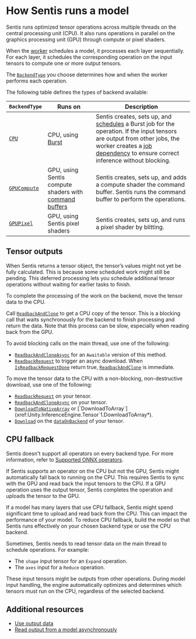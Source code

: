 # How Sentis runs a model

Sentis runs optimized tensor operations across multiple threads on the central processing unit (CPU). It also runs operations in parallel on the graphics processing unit (GPU) through compute or pixel shaders.

When the [worker](create-an-engine.md) schedules a model, it processes each layer sequentially. For each layer, it schedules the corresponding operation on the input tensors to compute one or more output tensors.

The [`BackendType`](xref:Unity.InferenceEngine.BackendType) you choose determines how and when the worker performs each operation.

The following table defines the types of backend available:

|`BackendType`|Runs on|Description|
|-|-|-|
|[`CPU`](xref:Unity.InferenceEngine.BackendType.CPU)|CPU, using [Burst](https://docs.unity3d.com/Packages/com.unity.burst@latest/)|Sentis creates, sets up, and [schedules](https://docs.unity3d.com/Manual/JobSystemCreatingJobs.html) a Burst job for the operation. If the input tensors are output from other jobs, the worker creates a [job dependency](https://docs.unity3d.com/Manual/JobSystemJobDependencies.html) to ensure correct inference without blocking.|
|[`GPUCompute`](xref:Unity.InferenceEngine.BackendType.GPUCompute)|GPU, using Sentis compute shaders with [command buffers](xref:UnityEngine.Rendering.CommandBuffer)|Sentis creates, sets up, and adds a compute shader the command buffer. Sentis runs the command buffer to perform the operations.|
|[`GPUPixel`](xref:Unity.InferenceEngine.BackendType.GPUPixel)|GPU, using Sentis pixel shaders|Sentis creates, sets up, and runs a pixel shader by blitting.|

## Tensor outputs

When Sentis returns a tensor object, the tensor’s values might not yet be fully calculated. This is because some scheduled work might still be pending. This deferred processing lets you schedule additional tensor operations without waiting for earlier tasks to finish.

To complete the processing of the work on the backend, move the tensor data to the CPU.

Call [`ReadbackAndClone`](xref:Unity.InferenceEngine.Tensor.ReadbackAndClone*) to get a CPU copy of the tensor. This is a blocking call that waits synchronously for the backend to finish processing and return the data. Note that this process can be slow, especially when reading back from the GPU.

To avoid blocking calls on the main thread, use one of the following:
* [`ReadbackAndCloneAsync`](xref:Unity.InferenceEngine.Tensor.ReadbackAndCloneAsync*) for an `Awaitable` version of this method.
* [`ReadbackRequest`](xref:Unity.InferenceEngine.Tensor.ReadbackRequest*) to trigger an async download. When [`IsReadbackRequestDone`](xref:Unity.InferenceEngine.Tensor.IsReadbackRequestDone*) return true, [`ReadbackAndClone`](xref:Unity.InferenceEngine.Tensor.ReadbackAndClone*) is immediate.

To move the tensor data to the CPU with a non-blocking, non-destructive download, use one of the following:

* [`ReadbackRequest`](xref:Unity.InferenceEngine.Tensor.ReadbackRequest*) on your tensor.
* [`ReadbackAndCloneAsync`](xref:Unity.InferenceEngine.Tensor.ReadbackAndCloneAsync*) on your tensor.
* [`DownloadToNativeArray`](xref:Unity.InferenceEngine.Tensor`1.DownloadToNativeArray*) or [`DownloadToArray`](xref:Unity.InferenceEngine.Tensor`1.DownloadToArray*).
* [`Download`](xref:Unity.InferenceEngine.ITensorData.Download*) on the [`dataOnBackend`](xref:Unity.InferenceEngine.Tensor.dataOnBackend) of your tensor.

## CPU fallback

Sentis doesn't support all operators on every backend type. For more information, refer to [Supported ONNX operators](supported-operators.md).

If Sentis supports an operator on the CPU but not the GPU, Sentis might automatically fall back to running on the CPU. This requires Sentis to sync with the GPU and read back the input tensors to the CPU. If a GPU operation uses the output tensor, Sentis completes the operation and uploads the tensor to the GPU.

If a model has many layers that use CPU fallback, Sentis might spend significant time to upload and read back from the CPU. This can impact the performance of your model. To reduce CPU fallback, build the model so that Sentis runs effectively on your chosen backend type or use the CPU backend.

Sometimes, Sentis needs to read tensor data on the main thread to schedule operations. For example:

* The `shape` input tensor for an `Expand` operation.
* The `axes` input for a `Reduce` operation.

These input tensors might be outputs from other operations. During model input handling, the engine automatically optimizes and determines which tensors must run on the CPU, regardless of the selected backend.

## Additional resources

- [Use output data](use-model-output.md)
- [Read output from a model asynchronously](read-output-async.md)
